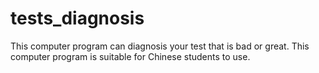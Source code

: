 # tests_diagnosis
This computer program can diagnosis your test that is bad or great.  This computer program is suitable for Chinese students to use. 
